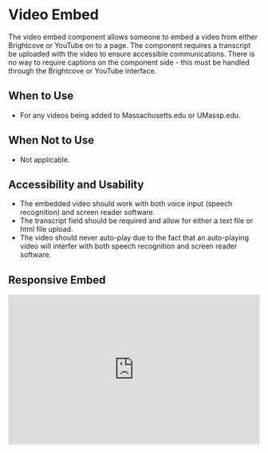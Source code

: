 # Video Embed
The video embed component allows someone to embed a video from either Brightcove or YouTube on to a page. The component requires a transcript be uploaded with the video to ensure accessible communications. There is no way to require captions on the component side - this must be handled through the Brightcove or YouTube interface. 

## When to Use
- For any videos being added to Massachusetts.edu or UMassp.edu. 

## When Not to Use
- Not applicable. 

## Accessibility and Usability
- The embedded video should work with both voice input (speech recognition) and screen reader software.
- The transcript field should be required and allow for either a text file or html file upload. 
- The video should never auto-play due to the fact that an auto-playing video will interfer with both speech recognition and screen reader software. 

## Responsive Embed

<iframe height="300" style="width: 100%;" scrolling="no" title="Video Embed" src="https://codepen.io/team/UMPO_ADDT/embed/yLKOYjy?default-tab=html%2Cresult" frameborder="no" loading="lazy" allowtransparency="true" allowfullscreen="true">
  See the Pen <a href="https://codepen.io/team/UMPO_ADDT/pen/yLKOYjy">
  Video Embed</a> by App Dev & Digital Transformation (<a href="https://codepen.io/team/UMPO_ADDT">@UMPO_ADDT</a>)
  on <a href="https://codepen.io">CodePen</a>.
</iframe>
